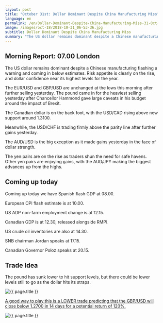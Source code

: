 ```yaml
---
layout: post
title: "October 31st: Dollar Dominant Despite China Manufacturing Miss"
language: en
permalink: /en/Dollar-Dominant-Despite-China-Manufacturing-Miss-31-Oct-18/
image: /images/oct-18/2018-10-31_06-53-36.jpg
subtitle: Dollar Dominant Despite China Manufacturing Miss
summary: "The US dollar remains dominant despite a Chinese manufacturing flashing a warning and coming in below estimates. Risk appetite is clearly on the rise, and dollar confidence near its highest levels for the year"
---
```

## Morning Report: 07.00 London

The US dollar remains dominant despite a Chinese manufacturing flashing a warning and coming in below estimates. Risk appetite is clearly on the rise, and dollar confidence near its highest levels for the year. 

The EUR/USD and GBP/USD are unchanged at the lows this morning after further selling yesterday. The pound came in for the heaviest selling yesterday after Chancellor Hammond gave large caveats in his budget around the impact of Brexit. 

The Canadian dollar is on the back foot, with the USD/CAD rising above new support around 1.3100.

Meanwhile, the USD/CHF is trading firmly above the parity line after further gains yesterday. 

The AUD/USD is the big exception as it made gains yesterday in the face of dollar strength. 

The yen pairs are on the rise as traders shun the need for safe havens. Other yen pairs are enjoying gains, with the AUD/JPY making the biggest advances up from the highs. 

## Coming up today

Coming up today we have Spanish flash GDP at 08.00. 

European CPI flash estimate is at 10.00. 

US ADP non-farm employment change is at 12.15. 

Canadian GDP is at 12.30, released alongside RMPI. 

US crude oil inventories are also at 14.30. 

SNB chairman Jordan speaks at 17.15. 

Canadian Governor Poloz speaks at 20.15. 

## Trade Idea

The pound has sunk lower to hit support levels, but there could be lower levels still to go as the dollar hits its straps.

<img class="post-image" src="{{ site.url }}/images/oct-18/2018-10-31_06-53-36.jpg" alt="{{ page.title }}" title="{{ page.title }}">

<a href="%LINK%%?currency=GBP&market=forex&underlying=frxGBPUSD&formname=higherlower&duration_amount=14&duration_units=d&amount=10&amount_type=stake&expiry_type=duration&barrier=1.2700" target="_blank" rel="noopener noreferrer nofollow">A good way to play this is a LOWER trade predicting that the GBP/USD will close below 1.2700 in 14 days for a potential return of 120%.</a>

<img class="post-image" src="{{ site.url }}/images/oct-18/2018-10-31_06-58-39.jpg" alt="{{ page.title }}" title="{{ page.title }}">